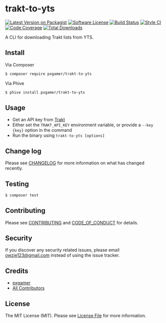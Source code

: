 # trakt-to-yts

[![Latest Version on Packagist][ico-version]][link-packagist]
[![Software License][ico-license]](LICENSE.md)
[![Build Status][ico-travis]][link-travis]
[![Style CI][ico-styleci]][link-styleci]
[![Code Coverage][ico-code-quality]][link-code-quality]
[![Total Downloads][ico-downloads]][link-downloads]

A CLI for downloading Trakt lists from YTS.

## Install

Via Composer

```bash
$ composer require pxgamer/trakt-to-yts
```

Via Phive

```bash
$ phive install pxgamer/trakt-to-yts
```

## Usage

- Get an API key from [Trakt][trakt-api]
- Either set the `TRAKT_API_KEY` environment variable, or provide a `--key {key}` option in the command
- Run the binary using `trakt-to-yts [options]`

## Change log

Please see [CHANGELOG](CHANGELOG.md) for more information on what has changed recently.

## Testing

``` bash
$ composer test
```

## Contributing

Please see [CONTRIBUTING](.github/CONTRIBUTING.md) and [CODE_OF_CONDUCT](.github/CODE_OF_CONDUCT.md) for details.

## Security

If you discover any security related issues, please email owzie123@gmail.com instead of using the issue tracker.

## Credits

- [pxgamer][link-author]
- [All Contributors][link-contributors]

## License

The MIT License (MIT). Please see [License File](LICENSE.md) for more information.

[trakt-api]: https://trakt.tv/oauth/applications

[ico-version]: https://img.shields.io/packagist/v/pxgamer/trakt-to-yts.svg?style=flat-square
[ico-license]: https://img.shields.io/badge/license-MIT-brightgreen.svg?style=flat-square
[ico-travis]: https://img.shields.io/travis/pxgamer/trakt-to-yts/master.svg?style=flat-square
[ico-styleci]: https://styleci.io/repos/129815869/shield
[ico-code-quality]: https://img.shields.io/codecov/c/github/pxgamer/trakt-to-yts.svg?style=flat-square
[ico-downloads]: https://img.shields.io/packagist/dt/pxgamer/trakt-to-yts.svg?style=flat-square

[link-packagist]: https://packagist.org/packages/pxgamer/trakt-to-yts
[link-travis]: https://travis-ci.org/pxgamer/trakt-to-yts
[link-styleci]: https://styleci.io/repos/129815869
[link-code-quality]: https://codecov.io/gh/pxgamer/trakt-to-yts
[link-downloads]: https://packagist.org/packages/pxgamer/trakt-to-yts
[link-author]: https://github.com/pxgamer
[link-contributors]: ../../contributors

